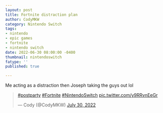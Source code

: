 ```yaml
---
layout: post
title: Fortnite distraction plan
author: CodyMKW
category: Nintendo Switch
tags:
- nintendo
- epic games
- fortnite
- nintendo switch
date: 2022-06-30 08:00:00 -0400
thumbnail: nintendoswitch
fatype: ''
published: true

---
```

Me acting as a distraction then Joseph taking the guys out lol 

<blockquote class="twitter-tweet" data-dnt="true" data-theme="dark"><p lang="qme" dir="ltr"><a href="[https://twitter.com/hashtag/postparty?src=hash&amp;ref_src=twsrc%5Etfw](https://twitter.com/hashtag/postparty?src=hash&amp;ref_src=twsrc%5Etfw "https://twitter.com/hashtag/postparty?src=hash&amp;ref_src=twsrc%5Etfw")">#postparty</a> <a href="[https://twitter.com/hashtag/Fortnite?src=hash&amp;ref_src=twsrc%5Etfw](https://twitter.com/hashtag/Fortnite?src=hash&amp;ref_src=twsrc%5Etfw "https://twitter.com/hashtag/Fortnite?src=hash&amp;ref_src=twsrc%5Etfw")">#Fortnite</a> <a href="[https://twitter.com/hashtag/NintendoSwitch?src=hash&amp;ref_src=twsrc%5Etfw](https://twitter.com/hashtag/NintendoSwitch?src=hash&amp;ref_src=twsrc%5Etfw "https://twitter.com/hashtag/NintendoSwitch?src=hash&amp;ref_src=twsrc%5Etfw")">#NintendoSwitch</a> <a href="https://t.co/y9RRvnEeGr">pic.twitter.com/y9RRvnEeGr</a></p>&mdash; Cody (@CodyMKW) <a href="[https://twitter.com/CodyMKW/status/1553339929366855682?ref_src=twsrc%5Etfw](https://twitter.com/CodyMKW/status/1553339929366855682?ref_src=twsrc%5Etfw "https://twitter.com/CodyMKW/status/1553339929366855682?ref_src=twsrc%5Etfw")">July 30, 2022</a></blockquote> <script async src="[https://platform.twitter.com/widgets.js](https://platform.twitter.com/widgets.js "https://platform.twitter.com/widgets.js")" charset="utf-8"></script>